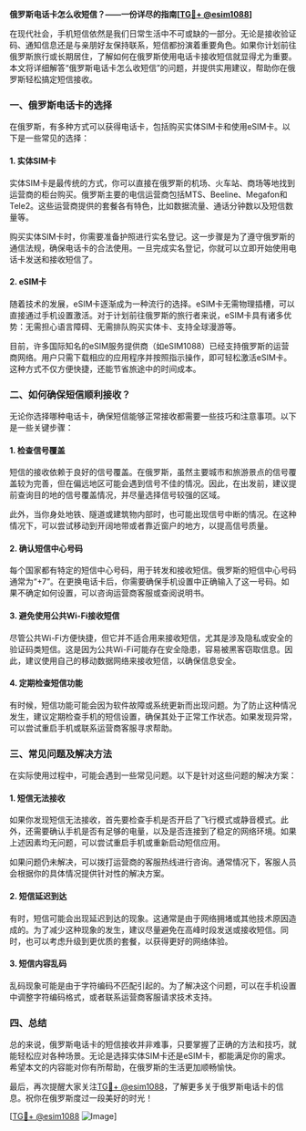 **俄罗斯电话卡怎么收短信？——一份详尽的指南[[TG💪+ @esim1088](https://t.me/s/esim1088)]**

在现代社会，手机短信依然是我们日常生活中不可或缺的一部分。无论是接收验证码、通知信息还是与亲朋好友保持联系，短信都扮演着重要角色。如果你计划前往俄罗斯旅行或长期居住，了解如何在俄罗斯使用电话卡接收短信就显得尤为重要。本文将详细解答“俄罗斯电话卡怎么收短信”的问题，并提供实用建议，帮助你在俄罗斯轻松搞定短信接收。

### 一、俄罗斯电话卡的选择

在俄罗斯，有多种方式可以获得电话卡，包括购买实体SIM卡和使用eSIM卡。以下是一些常见的选择：

#### 1. 实体SIM卡
实体SIM卡是最传统的方式，你可以直接在俄罗斯的机场、火车站、商场等地找到运营商的柜台购买。俄罗斯主要的电信运营商包括MTS、Beeline、Megafon和Tele2。这些运营商提供的套餐各有特色，比如数据流量、通话分钟数以及短信数量等。

购买实体SIM卡时，你需要准备护照进行实名登记。这一步骤是为了遵守俄罗斯的通信法规，确保电话卡的合法使用。一旦完成实名登记，你就可以立即开始使用电话卡发送和接收短信了。

#### 2. eSIM卡
随着技术的发展，eSIM卡逐渐成为一种流行的选择。eSIM卡无需物理插槽，可以直接通过手机设置激活。对于计划前往俄罗斯的旅行者来说，eSIM卡具有诸多优势：无需担心语言障碍、无需排队购买实体卡、支持全球漫游等。

目前，许多国际知名的eSIM服务提供商（如eSIM1088）已经支持俄罗斯的运营商网络。用户只需下载相应的应用程序并按照指示操作，即可轻松激活eSIM卡。这种方式不仅方便快捷，还能节省旅途中的时间成本。

### 二、如何确保短信顺利接收？

无论你选择哪种电话卡，确保短信能够正常接收都需要一些技巧和注意事项。以下是一些关键步骤：

#### 1. 检查信号覆盖
短信的接收依赖于良好的信号覆盖。在俄罗斯，虽然主要城市和旅游景点的信号覆盖较为完善，但在偏远地区可能会遇到信号不佳的情况。因此，在出发前，建议提前查询目的地的信号覆盖情况，并尽量选择信号较强的区域。

此外，当你身处地铁、隧道或建筑物内部时，也可能出现信号中断的情况。在这种情况下，可以尝试移动到开阔地带或者靠近窗户的地方，以提高信号质量。

#### 2. 确认短信中心号码
每个国家都有特定的短信中心号码，用于转发和接收短信。俄罗斯的短信中心号码通常为“+7”。在更换电话卡后，你需要确保手机设置中正确输入了这一号码。如果不确定如何设置，可以咨询运营商客服或查阅说明书。

#### 3. 避免使用公共Wi-Fi接收短信
尽管公共Wi-Fi方便快捷，但它并不适合用来接收短信，尤其是涉及隐私或安全的验证码类短信。这是因为公共Wi-Fi可能存在安全隐患，容易被黑客窃取信息。因此，建议使用自己的移动数据网络来接收短信，以确保信息安全。

#### 4. 定期检查短信功能
有时候，短信功能可能会因为软件故障或系统更新而出现问题。为了防止这种情况发生，建议定期检查手机的短信设置，确保其处于正常工作状态。如果发现异常，可以尝试重启手机或联系运营商客服寻求帮助。

### 三、常见问题及解决方法

在实际使用过程中，可能会遇到一些常见问题。以下是针对这些问题的解决方案：

#### 1. 短信无法接收
如果你发现短信无法接收，首先要检查手机是否开启了飞行模式或静音模式。此外，还需要确认手机是否有足够的电量，以及是否连接到了稳定的网络环境。如果上述因素均无问题，可以尝试重启手机或重新启动短信应用。

如果问题仍未解决，可以拨打运营商的客服热线进行咨询。通常情况下，客服人员会根据你的具体情况提供针对性的解决方案。

#### 2. 短信延迟到达
有时，短信可能会出现延迟到达的现象。这通常是由于网络拥堵或其他技术原因造成的。为了减少这种现象的发生，建议尽量避免在高峰时段发送或接收短信。同时，也可以考虑升级到更优质的套餐，以获得更好的网络体验。

#### 3. 短信内容乱码
乱码现象可能是由于字符编码不匹配引起的。为了解决这个问题，可以在手机设置中调整字符编码格式，或者联系运营商客服请求技术支持。

### 四、总结

总的来说，俄罗斯电话卡的短信接收并非难事，只要掌握了正确的方法和技巧，就能轻松应对各种场景。无论是选择实体SIM卡还是eSIM卡，都能满足你的需求。希望本文的内容能对你有所帮助，在俄罗斯的生活更加顺畅愉快。

最后，再次提醒大家关注[TG💪+ @esim1088](https://t.me/s/esim1088)，了解更多关于俄罗斯电话卡的信息。祝你在俄罗斯度过一段美好的时光！

[[TG💪+ @esim1088](https://t.me/s/esim1088) ![Image](https://i.postimg.cc/4NQfJmqS/Snipaste-2025-05-13-00-14-12.png)]